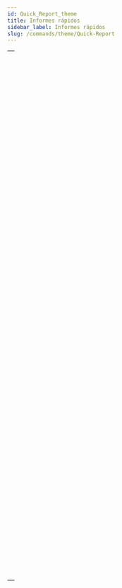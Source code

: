 ```yaml
---
id: Quick_Report_theme
title: Informes rápidos
sidebar_label: Informes rápidos
slug: /commands/theme/Quick-Report
---
```


|                                                                                                                       |
| --------------------------------------------------------------------------------------------------------------------- |
| [<!-- INCLUDE #_command_.QR BLOB TO REPORT.Syntax -->](../../commands-legacy/qr-blob-to-report.md)<br/>               |
| [<!-- INCLUDE #_command_.QR Count columns.Syntax -->](../../commands-legacy/qr-count-columns.md)<br/>                 |
| [<!-- INCLUDE #_command_.QR DELETE COLUMN.Syntax -->](../../commands-legacy/qr-delete-column.md)<br/>                 |
| [<!-- INCLUDE #_command_.QR DELETE OFFSCREEN AREA.Syntax -->](../../commands-legacy/qr-delete-offscreen-area.md)<br/> |
| [<!-- INCLUDE #_command_.QR EXECUTE COMMAND.Syntax -->](../../commands-legacy/qr-execute-command.md)<br/>             |
| [<!-- INCLUDE #_command_.QR Find column.Syntax -->](../../commands-legacy/qr-find-column.md)<br/>                     |
| [<!-- INCLUDE #_command_.QR Get area property.Syntax -->](../../commands-legacy/qr-get-area-property.md)<br/>         |
| [<!-- INCLUDE #_command_.QR GET BORDERS.Syntax -->](../../commands-legacy/qr-get-borders.md)<br/>                     |
| [<!-- INCLUDE #_command_.QR Get command status.Syntax -->](../../commands-legacy/qr-get-command-status.md)<br/>       |
| [<!-- INCLUDE #_command_.QR GET DESTINATION.Syntax -->](../../commands-legacy/qr-get-destination.md)<br/>             |
| [<!-- INCLUDE #_command_.QR Get document property.Syntax -->](../../commands-legacy/qr-get-document-property.md)<br/> |
| [<!-- INCLUDE #_command_.QR Get drop column.Syntax -->](../../commands-legacy/qr-get-drop-column.md)<br/>             |
| [<!-- INCLUDE #_command_.QR GET HEADER AND FOOTER.Syntax -->](../../commands-legacy/qr-get-header-and-footer.md)<br/> |
| [<!-- INCLUDE #_command_.QR Get HTML template.Syntax -->](../../commands-legacy/qr-get-html-template.md)<br/>         |
| [<!-- INCLUDE #_command_.QR GET INFO COLUMN.Syntax -->](../../commands-legacy/qr-get-info-column.md)<br/>             |
| [<!-- INCLUDE #_command_.QR Get info row.Syntax -->](../../commands-legacy/qr-get-info-row.md)<br/>                   |
| [<!-- INCLUDE #_command_.QR Get report kind.Syntax -->](../../commands-legacy/qr-get-report-kind.md)<br/>             |
| [<!-- INCLUDE #_command_.QR Get report table.Syntax -->](../../commands-legacy/qr-get-report-table.md)<br/>           |
| [<!-- INCLUDE #_command_.QR GET SELECTION.Syntax -->](../../commands-legacy/qr-get-selection.md)<br/>                 |
| [<!-- INCLUDE #_command_.QR GET SORTS.Syntax -->](../../commands-legacy/qr-get-sorts.md)<br/>                         |
| [<!-- INCLUDE #_command_.QR Get text property.Syntax -->](../../commands-legacy/qr-get-text-property.md)<br/>         |
| [<!-- INCLUDE #_command_.QR GET TOTALS DATA.Syntax -->](../../commands-legacy/qr-get-totals-data.md)<br/>             |
| [<!-- INCLUDE #_command_.QR GET TOTALS SPACING.Syntax -->](../../commands-legacy/qr-get-totals-spacing.md)<br/>       |
| [<!-- INCLUDE #_command_.QR INSERT COLUMN.Syntax -->](../../commands-legacy/qr-insert-column.md)<br/>                 |
| [<!-- INCLUDE #_command_.QR MOVE COLUMN.Syntax -->](../../commands-legacy/qr-move-column.md)<br/>                     |
| [<!-- INCLUDE #_command_.QR NEW AREA.Syntax -->](../../commands-legacy/qr-new-area.md)<br/>                           |
| [<!-- INCLUDE #_command_.QR New offscreen area.Syntax -->](../../commands-legacy/qr-new-offscreen-area.md)<br/>       |
| [<!-- INCLUDE #_command_.QR ON COMMAND.Syntax -->](../../commands-legacy/qr-on-command.md)<br/>                       |
| [<!-- INCLUDE #_command_.QR REPORT.Syntax -->](../../commands-legacy/qr-report.md)<br/>                               |
| [<!-- INCLUDE #_command_.QR REPORT TO BLOB.Syntax -->](../../commands-legacy/qr-report-to-blob.md)<br/>               |
| [<!-- INCLUDE #_command_.QR RUN.Syntax -->](../../commands-legacy/qr-run.md)<br/>                                     |
| [<!-- INCLUDE #_command_.QR SET AREA PROPERTY.Syntax -->](../../commands-legacy/qr-set-area-property.md)<br/>         |
| [<!-- INCLUDE #_command_.QR SET BORDERS.Syntax -->](../../commands-legacy/qr-set-borders.md)<br/>                     |
| [<!-- INCLUDE #_command_.QR SET DESTINATION.Syntax -->](../../commands-legacy/qr-set-destination.md)<br/>             |
| [<!-- INCLUDE #_command_.QR SET DOCUMENT PROPERTY.Syntax -->](../../commands-legacy/qr-set-document-property.md)<br/> |
| [<!-- INCLUDE #_command_.QR SET HEADER AND FOOTER.Syntax -->](../../commands-legacy/qr-set-header-and-footer.md)<br/> |
| [<!-- INCLUDE #_command_.QR SET HTML TEMPLATE.Syntax -->](../../commands-legacy/qr-set-html-template.md)<br/>         |
| [<!-- INCLUDE #_command_.QR SET INFO COLUMN.Syntax -->](../../commands-legacy/qr-set-info-column.md)<br/>             |
| [<!-- INCLUDE #_command_.QR SET INFO ROW.Syntax -->](../../commands-legacy/qr-set-info-row.md)<br/>                   |
| [<!-- INCLUDE #_command_.QR SET REPORT KIND.Syntax -->](../../commands-legacy/qr-set-report-kind.md)<br/>             |
| [<!-- INCLUDE #_command_.QR SET REPORT TABLE.Syntax -->](../../commands-legacy/qr-set-report-table.md)<br/>           |
| [<!-- INCLUDE #_command_.QR SET SELECTION.Syntax -->](../../commands-legacy/qr-set-selection.md)<br/>                 |
| [<!-- INCLUDE #_command_.QR SET SORTS.Syntax -->](../../commands-legacy/qr-set-sorts.md)<br/>                         |
| [<!-- INCLUDE #_command_.QR SET TEXT PROPERTY.Syntax -->](../../commands-legacy/qr-set-text-property.md)<br/>         |
| [<!-- INCLUDE #_command_.QR SET TOTALS DATA.Syntax -->](../../commands-legacy/qr-set-totals-data.md)<br/>             |
| [<!-- INCLUDE #_command_.QR SET TOTALS SPACING.Syntax -->](../../commands-legacy/qr-set-totals-spacing.md)<br/>       |
